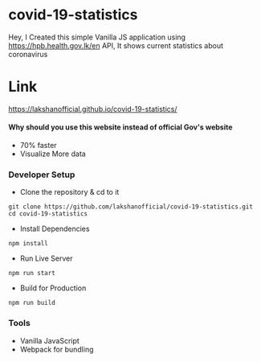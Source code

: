 # covid-19-statistics
Hey, I Created this simple Vanilla JS application using https://hpb.health.gov.lk/en API, It shows current statistics about coronavirus

# Link
https://lakshanofficial.github.io/covid-19-statistics/

#### Why should you use this website instead of official Gov's website
- 70% faster
- Visualize More data

### Developer Setup
- Clone the repository & cd to it
```
git clone https://github.com/lakshanofficial/covid-19-statistics.git
cd covid-19-statistics
```

- Install Dependencies
```
npm install
```

- Run Live Server
```
npm run start
```

- Build for Production
```
npm run build
```

### Tools
- Vanilla JavaScript
- Webpack for bundling
